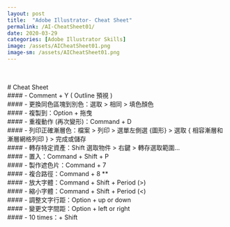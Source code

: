 ```yaml
---
layout: post
title:  "Adobe Illustrator- Cheat Sheet"
permalink: /AI-CheatSheet01/
date: 2020-03-29
categories: [Adobe Illustrator Skills]
image: /assets/AICheatSheet01.png
image-sm: /assets/AICheatSheet01.png
---
```

<br />
<br />
# Cheat Sheet
<br />
#### - Comment + Y ( Outline 預視 )
<br />
#### - 更換同色區塊到別色：選取 > 相同 > 填色顏色
<br />
#### - 複製到：Option + 拖曳
<br />
#### - 重複動作 (再次變形)：Command + D
<br />
#### - 列印正確漸層色：檔案 > 列印 > 選單左側選 {圖形} > 選取 { 相容漸層和漸層網格列印 } > 完成或儲存
<br />
#### - 轉存特定資產：Shift 選取物件 > 右鍵 > 轉存選取範圍...
<br />
#### - 置入：Command + Shift + P
<br />
#### - 製作遮色片：Command + 7
<br />
#### - 複合路徑：Command + 8
*<https://helpx.adobe.com/tw/indesign/using/compound-paths-shapes.html>*
<br />
#### - 放大字體：Command + Shift + Period (>)
<br />
#### - 縮小字體：Command + Shift + Period (<)
<br />
#### - 調整文字行距：Option + up or down
<br />
#### - 變更文字間距：Option + left or right
<br />
#### - 10 times：+ Shift  
<br />
<br />
